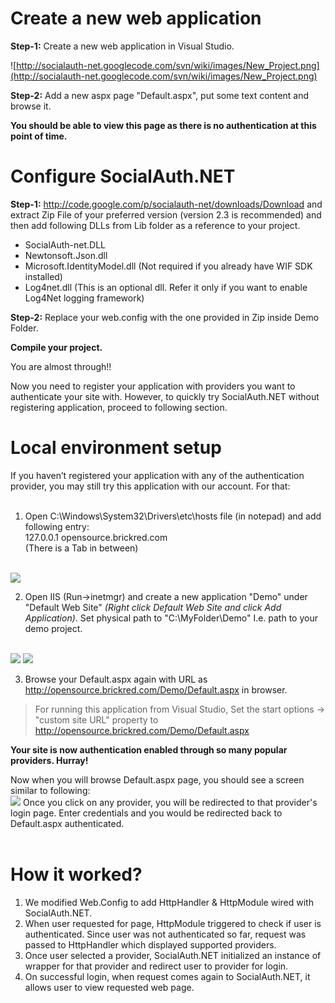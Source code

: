 # Create a new web application #
**Step-1:** Create a new web application in Visual Studio.

![http://socialauth-net.googlecode.com/svn/wiki/images/New_Project.png](http://socialauth-net.googlecode.com/svn/wiki/images/New_Project.png)

**Step-2:** Add a new aspx page "Default.aspx", put some text content and browse it.

**You should be able to view this page as there is no authentication at this point of time.**

# Configure SocialAuth.NET #

**Step-1:** http://code.google.com/p/socialauth-net/downloads/Download and extract Zip File of your preferred version (version 2.3 is recommended) and then add following DLLs from Lib folder as a reference to your project.
  * SocialAuth-net.DLL
  * Newtonsoft.Json.dll
  * Microsoft.IdentityModel.dll (Not required if you already have WIF SDK installed)
  * Log4net.dll (This is an optional dll. Refer it only if you want to enable Log4Net logging framework)

**Step-2:** Replace your web.config with the one provided in Zip inside Demo Folder.

**Compile your project.**

You are almost through!!

Now you need to register your application with providers you want to authenticate your site with. However, to quickly try SocialAuth.NET without registering application, proceed to following section.

# Local environment setup #
If you haven’t registered your application with any of the authentication provider, you may still try this application with our account. For that:<br><br>
1.	Open C:\Windows\System32\Drivers\etc\hosts file (in notepad) and add following entry:<br>
127.0.0.1	opensource.brickred.com<br>
(There is a Tab in between)<br>
<br>
<img src='http://socialauth-net.googlecode.com/svn/wiki/images/host_entry.png' />

2.	Open IIS (Run->inetmgr) and create a new application "Demo" under "Default Web Site" <i>(Right click Default Web Site and click Add Application)</i>. Set physical path to "C:\MyFolder\Demo" I.e. path to your demo project.<br>
<br>
<img src='http://socialauth-net.googlecode.com/svn/wiki/images/IIS.png' />

<img src='http://socialauth-net.googlecode.com/svn/wiki/images/demo_project.png' />

3.	Browse your Default.aspx again with URL as <a href='http://opensource.brickred.com/Demo/Default.aspx'>http://opensource.brickred.com/Demo/Default.aspx</a> in browser.<br>
<blockquote>For running this application from Visual Studio, Set the start options -> "custom site URL" property to <a href='http://opensource.brickred.com/Demo/Default.aspx'>http://opensource.brickred.com/Demo/Default.aspx</a></blockquote>

<b>Your site is now authentication enabled through so many popular providers. Hurray!</b>

Now when you will browse Default.aspx page, you should see a screen similar to following:<br>
<img src='http://socialauth-net.googlecode.com/svn/wiki/images/standard_login.png' />
Once you click on any provider, you will be redirected to that provider's login page. Enter credentials and you would be redirected back to Default.aspx authenticated.<br>
<br>
<h1>How it worked?</h1>
<ol><li>We modified Web.Config to add HttpHandler & HttpModule wired with SocialAuth.NET.<br>
</li><li>When user requested for page, HttpModule triggered to check if user is authenticated. Since user was not authenticated so far, request was passed to HttpHandler which displayed supported providers.<br>
</li><li>Once user selected a provider, SocialAuth.NET initialized an instance of wrapper for that provider and redirect user to provider for login.<br>
</li><li>On successful login, when request comes again to SocialAuth.NET, it allows user to view requested web page.